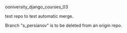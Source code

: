 ooniversity_django_courses_03

test repo
to test automatic merge.

Branch "s_persianov" is to be deleted from an origin repo.
